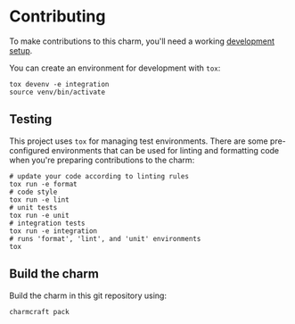 # Contributing

To make contributions to this charm, you'll need a working [development setup](https://juju.is/docs/sdk/dev-setup).

You can create an environment for development with `tox`:

```shell
tox devenv -e integration
source venv/bin/activate
```

## Testing

This project uses `tox` for managing test environments. There are some pre-configured environments
that can be used for linting and formatting code when you're preparing contributions to the charm:

```shell
# update your code according to linting rules
tox run -e format
# code style
tox run -e lint
# unit tests
tox run -e unit
# integration tests
tox run -e integration
# runs 'format', 'lint', and 'unit' environments
tox
```

## Build the charm

Build the charm in this git repository using:

```shell
charmcraft pack
```
